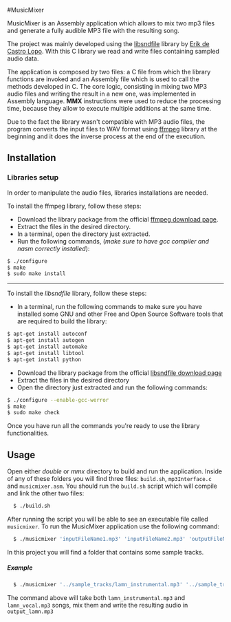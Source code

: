 #MusicMixer

MusicMixer is an Assembly application which allows to mix two mp3 files and generate a fully audible MP3 file with the resulting song.

The project was mainly developed using the [libsndfile] library by [Erik de Castro Lopo].
With this C library we read and write files containing sampled audio data.

The application is composed by two files: a C file from which the library functions are invoked and an Assembly file which is used to call the methods developed in C.
The core logic, consisting in mixing two MP3 audio files and writing the result in a new one, was implemented in Assembly language. **MMX** instructions were used to reduce the processing time, because they allow to execute multiple additions at the same time.

Due to the fact the library wasn't compatible with MP3 audio files, the program converts the input files to WAV format using [ffmpeg] library at the beginning and it does the inverse process at the end of the execution.

## Installation

### Libraries setup

In order to manipulate the audio files, libraries installations are needed.

To install the ffmpeg library, follow these steps:
* Download the library package from the official [ffmpeg download page].
* Extract the files in the desired directory.
* In a terminal, open the directory just extracted.
* Run the following commands, (*make sure to have gcc compiler and nasm correctly installed*):
```sh
$ ./configure
$ make
$ sudo make install
```
---
To install the *libsndfile* library, follow these steps:
* In a terminal, run the following commands to make sure you have installed some GNU and other Free and Open Source Software tools that are required to build the library:
```sh
$ apt-get install autoconf
$ apt-get install autogen
$ apt-get install automake
$ apt-get install libtool
$ apt-get install python
```

* Download the library package from the official [libsndfile download page]
* Extract the files in the desired directory
* Open the directory just extracted and run the following commands:
```sh
$ ./configure --enable-gcc-werror
$ make
$ sudo make check
```
Once you have run all the commands you're ready to use the library functionalities.
  
## Usage

Open either *double* or *mmx* directory to build and run the application.
Inside of any of these folders you will find three files: `build.sh`, `mp3Interface.c` and `musicmixer.asm`.
You should run the `build.sh` script which will compile and link the other two files:
```sh
  $ ./build.sh
```
After running the script you will be able to see an executable file called `musicmixer`. To run the MusicMixer application use the following command:

```sh
  $ ./musicmixer 'inputFileName1.mp3' 'inputFileName2.mp3' 'outputFileName.mp3'
```
In this project you will find a folder that contains some sample tracks.

##### Example

```sh
  $ ./musicmixer '../sample_tracks/lamn_instrumental.mp3' '../sample_tracks/lamn_vocal.mp3' 'output_lamn.mp3'
```

The command above will take both `lamn_instrumental.mp3` and `lamn_vocal.mp3` songs, mix them and write the resulting audio in `output_lamn.mp3`

[libsndfile]:https://github.com/erikd/libsndfile
[Erik de Castro Lopo]:https://github.com/erikd
[ffmpeg]:https://www.ffmpeg.org/
[ffmpeg download page]:https://www.ffmpeg.org/download.html
[libsndfile download page]:http://www.mega-nerd.com/libsndfile/#Download
